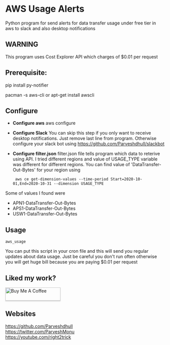 # AWS Usage Alerts

Python program for send alerts for data transfer usage under free tier in aws to slack and also desktop notifications


## WARNING
This program uses Cost Explorer API which charges of $0.01 per request 

## Prerequisite:
pip install py-notifier

pacman -s aws-cli or apt-get install awscli

## Configure
* **Configure aws**
	aws configure

* **Configure Slack**
You can skip this step if you only want to receive desktop notifications. Just remove last line from program. Otherwise configure your slack bot using
https://github.com/Parveshdhull/slackbot
* **Configure filter.json**
filter.json file tells program which data to reterive using API. I tried different regions and value of USAGE_TYPE variable was different for different regions. You can find value of 'DataTransfer-Out-Bytes' for your region using

	``` aws ce get-dimension-values --time-period Start=2020-10-01,End=2020-10-31 --dimension USAGE_TYPE```

Some of values I found were<br>
* APN1-DataTransfer-Out-Bytes<br>
* APS1-DataTransfer-Out-Bytes<br>
* USW1-DataTransfer-Out-Bytes

## Usage

	aws_usage

You can put this script in your cron file and this will send you regular updates about data usage. Just be careful you don't run often otherwise you will get huge bill because you are paying $0.01 per request 


## Liked my work?
<a href="https://www.buymeacoffee.com/parveshmonu" target="_blank"><img src="https://www.buymeacoffee.com/assets/img/custom_images/orange_img.png" alt="Buy Me A Coffee" style="height: 41px !important;width: 174px !important;box-shadow: 0px 3px 2px 0px rgba(190, 190, 190, 0.5) !important;-webkit-box-shadow: 0px 3px 2px 0px rgba(190, 190, 190, 0.5) !important;" ></a>

## Websites
https://github.com/Parveshdhull
<br />https://twitter.com/ParveshMonu
<br />https://youtube.com/right2trick
